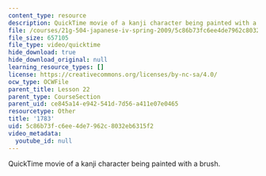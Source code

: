 ```yaml
---
content_type: resource
description: QuickTime movie of a kanji character being painted with a brush.
file: /courses/21g-504-japanese-iv-spring-2009/5c86b73fc6ee4de7962c8032eb6315f2_1783.mov
file_size: 657105
file_type: video/quicktime
hide_download: true
hide_download_original: null
learning_resource_types: []
license: https://creativecommons.org/licenses/by-nc-sa/4.0/
ocw_type: OCWFile
parent_title: Lesson 22
parent_type: CourseSection
parent_uid: ce845a14-e942-541d-7d56-a411e07e0465
resourcetype: Other
title: '1783'
uid: 5c86b73f-c6ee-4de7-962c-8032eb6315f2
video_metadata:
  youtube_id: null
---
```

QuickTime movie of a kanji character being painted with a brush.